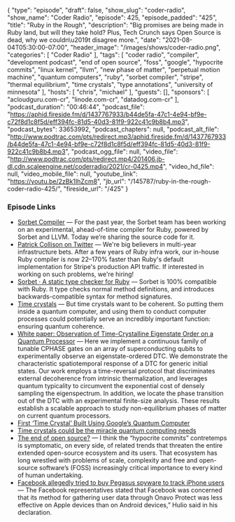 {
  "type": "episode",
  "draft": false,
  "show_slug": "coder-radio",
  "show_name": "Coder Radio",
  "episode": 425,
  "episode_padded": "425",
  "title": "Ruby in the Rough",
  "description": "Big promises are being made in Ruby land, but will they take hold? Plus, Tech Crunch says Open Source is dead, why we couldn\u2019t disagree more.",
  "date": "2021-08-04T05:30:00-07:00",
  "header_image": "/images/shows/coder-radio.png",
  "categories": [
    "Coder Radio"
  ],
  "tags": [
    "coder radio",
    "compiler",
    "development podcast",
    "end of open source",
    "foss",
    "google",
    "hypocrite commits",
    "linux kernel",
    "llvm",
    "new phase of matter",
    "perpetual motion machine",
    "quantum computers",
    "ruby",
    "sorbet compiler",
    "stripe",
    "thermal equilibrium",
    "time crystals",
    "type annotations",
    "university of minnesota"
  ],
  "hosts": [
    "chris",
    "michael"
  ],
  "guests": [],
  "sponsors": [
    "acloudguru.com-cr",
    "linode.com-cr",
    "datadog.com-cr"
  ],
  "podcast_duration": "00:46:44",
  "podcast_file": "https://aphid.fireside.fm/d/1437767933/b44de5fa-47c1-4e94-bf9e-c72f8d1c8f5d/eff394fc-81d5-40d3-81f9-922c41c9b8b4.mp3",
  "podcast_bytes": 33653992,
  "podcast_chapters": null,
  "podcast_alt_file": "http://www.podtrac.com/pts/redirect.mp3/aphid.fireside.fm/d/1437767933/b44de5fa-47c1-4e94-bf9e-c72f8d1c8f5d/eff394fc-81d5-40d3-81f9-922c41c9b8b4.mp3",
  "podcast_ogg_file": null,
  "video_file": "http://www.podtrac.com/pts/redirect.mp4/201406.jb-dl.cdn.scaleengine.net/coderradio/2021/cr-0425.mp4",
  "video_hd_file": null,
  "video_mobile_file": null,
  "youtube_link": "https://youtu.be/2zBk1IhZcm8",
  "jb_url": "/145787/ruby-in-the-rough-coder-radio-425/",
  "fireside_url": "/425"
}


### Episode Links

  * [Sorbet Compiler](https://sorbet.org/blog/2021/07/30/open-sourcing-sorbet-compiler "Sorbet Compiler") — For the past year, the Sorbet team has been working on an experimental, ahead-of-time compiler for Ruby, powered by Sorbet and LLVM. Today we’re sharing the source code for it.
  * [Patrick Collison on Twitter](https://twitter.com/patrickc/status/1410269843585069056 "Patrick Collison on Twitter") — We're big believers in multi-year infrastructure bets. After a few years of Ruby infra work, our in-house Ruby compiler is now 22–170% faster than Ruby's default implementation for Stripe's production API traffic. If interested in working on such problems, we're hiring!
  * [Sorbet · A static type checker for Ruby](https://sorbet.org/ "Sorbet · A static type checker for Ruby") — Sorbet is 100% compatible with Ruby. It type checks normal method definitions, and introduces backwards-compatible syntax for method signatures.
  * [Time crystals](https://thenextweb.com/news/google-may-have-achieved-breakthrough-time-crystals "Time crystals") — But time crystals want to be coherent. So putting them inside a quantum computer, and using them to conduct computer processes could potentially serve an incredibly important function: ensuring quantum coherence.
  * [White paper: Observation of Time-Crystalline Eigenstate Order on a Quantum Processor](https://arxiv.org/abs/2107.13571 "White paper: Observation of Time-Crystalline Eigenstate Order on a Quantum Processor") — Here we implement a continuous family of tunable CPHASE gates on an array of superconducting qubits to experimentally observe an eigenstate-ordered DTC. We demonstrate the characteristic spatiotemporal response of a DTC for generic initial states. Our work employs a time-reversal protocol that discriminates external decoherence from intrinsic thermalization, and leverages quantum typicality to circumvent the exponential cost of densely sampling the eigenspectrum. In addition, we locate the phase transition out of the DTC with an experimental finite-size analysis. These results establish a scalable approach to study non-equilibrium phases of matter on current quantum processors.
  * [First ‘Time Crystal’ Built Using Google’s Quantum Computer](https://www.quantamagazine.org/first-time-crystal-built-using-googles-quantum-computer-20210730/ "First ‘Time Crystal’ Built Using Google’s Quantum Computer")
  * [Time crystals could be the miracle quantum computing needs](https://thenextweb.com/news/time-crystals-could-be-the-miracle-quantum-computing-needs "Time crystals could be the miracle quantum computing needs")
  * [The end of open source?](https://techcrunch.com/2021/07/18/the-end-of-open-source/ "The end of open source?") — I think the “hypocrite commits” contretemps is symptomatic, on every side, of related trends that threaten the entire extended open-source ecosystem and its users. That ecosystem has long wrestled with problems of scale, complexity and free and open-source software’s (FOSS) increasingly critical importance to every kind of human undertaking. 
  * [Facebook allegedly tried to buy Pegasus spyware to track iPhone users](https://www.cultofmac.com/698979/facebook-pegasus-nso-spyware-track-iphone-users/ "Facebook allegedly tried to buy Pegasus spyware to track iPhone users") — The Facebook representatives stated that Facebook was concerned that its method for gathering user data through Onavo Protect was less effective on Apple devices than on Android devices,” Hulio said in his declaration.


